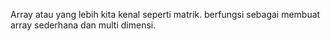Array atau yang lebih kita kenal seperti matrik. berfungsi sebagai membuat array sederhana dan multi dimensi.
